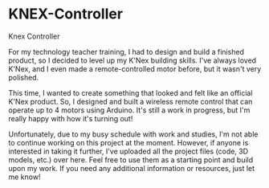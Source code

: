 # KNEX-Controller
Knex Controller

For my technology teacher training, I had to design and build a finished product, so I decided to level up my K'Nex building skills. I've always loved K'Nex, and I even made a remote-controlled motor before, but it wasn't very polished.

This time, I wanted to create something that looked and felt like an official K'Nex product. So, I designed and built a wireless remote control that can operate up to 4 motors using Arduino. It's still a work in progress, but I'm really happy with how it's turning out!

Unfortunately, due to my busy schedule with work and studies, I'm not able to continue working on this project at the moment. However, if anyone is interested in taking it further, I've uploaded all the project files (code, 3D models, etc.) over here. Feel free to use them as a starting point and build upon my work. If you need any additional information or resources, just let me know!
